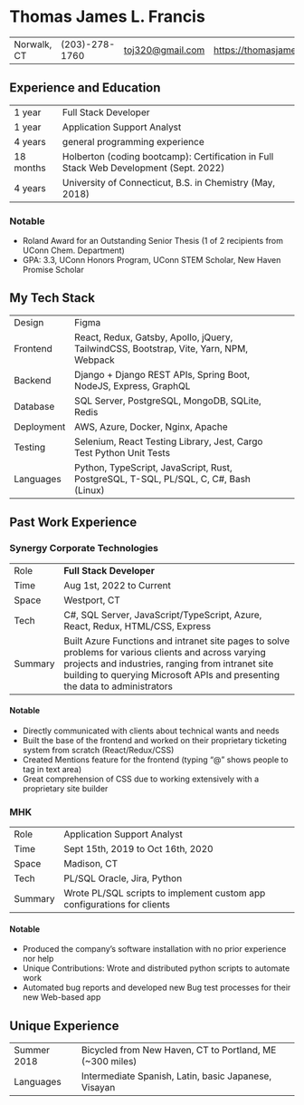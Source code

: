 # Thomas James L. Francis

|             |                |                  |                                          |
| ----------- | -------------- | ---------------- | ---------------------------------------- |
| Norwalk, CT | (203)-278-1760 | toj320@gmail.com | https://thomasjamesfrancis.com/portfolio |

## Experience and Education

|           |                                                                                       |
| --------- | ------------------------------------------------------------------------------------- |
| 1 year    | Full Stack Developer                                                                  |
| 1 year    | Application Support Analyst                                                           |
| 4 years   | general programming experience                                                        |
| 18 months | Holberton (coding bootcamp): Certification in Full Stack Web Development (Sept. 2022) |
| 4 years   | University of Connecticut, B.S. in Chemistry (May, 2018)                              |

### Notable

- Roland Award for an Outstanding Senior Thesis (1 of 2 recipients from UConn Chem. Department)
- GPA: 3.3, UConn Honors Program, UConn STEM Scholar, New Haven Promise Scholar

## My Tech Stack

|            |                                                                                        |     |
| ---------- | -------------------------------------------------------------------------------------- | --- |
| Design     | Figma                                                                                  |
| Frontend   | React, Redux, Gatsby, Apollo, jQuery, TailwindCSS, Bootstrap, Vite, Yarn, NPM, Webpack |
| Backend    | Django + Django REST APIs, Spring Boot, NodeJS, Express, GraphQL                       |
| Database   | SQL Server, PostgreSQL, MongoDB, SQLite, Redis                                         |
| Deployment | AWS, Azure, Docker, Nginx, Apache                                                      |
| Testing    | Selenium, React Testing Library, Jest, Cargo Test Python Unit Tests                    |
| Languages  | Python, TypeScript, JavaScript, Rust, PostgreSQL, T-SQL, PL/SQL, C, C#, Bash (Linux)   |

## Past Work Experience

### Synergy Corporate Technologies

|         |                                                                                                                                                                                                                                          |
| ------- | ---------------------------------------------------------------------------------------------------------------------------------------------------------------------------------------------------------------------------------------- |
| Role    | <b>Full Stack Developer</b>                                                                                                                                                                                                              |
| Time    | Aug 1st, 2022 to Current                                                                                                                                                                                                                 |
| Space   | Westport, CT                                                                                                                                                                                                                             |
| Tech    | C#, SQL Server, JavaScript/TypeScript, Azure, React, Redux, HTML/CSS, Express                                                                                                                                                            |
| Summary | Built Azure Functions and intranet site pages to solve problems for various clients and across varying projects and industries, ranging from intranet site building to querying Microsoft APIs and presenting the data to administrators |

#### Notable

- Directly communicated with clients about technical wants and needs
- Built the base of the frontend and worked on their proprietary ticketing system from scratch (React/Redux/CSS)
- Created Mentions feature for the frontend (typing “@” shows people to tag in text area)
- Great comprehension of CSS due to working extensively with a proprietary site builder

### MHK

|         |                                                                         |
| ------- | ----------------------------------------------------------------------- |
| Role    | Application Support Analyst                                             |
| Time    | Sept 15th, 2019 to Oct 16th, 2020                                       |
| Space   | Madison, CT                                                             |
| Tech    | PL/SQL Oracle, Jira, Python                                             |
| Summary | Wrote PL/SQL scripts to implement custom app configurations for clients |

#### Notable

- Produced the company’s software installation with no prior experience nor help
- Unique Contributions: Wrote and distributed python scripts to automate work
- Automated bug reports and developed new Bug test processes for their new Web-based app

## Unique Experience

|             |                                                          |
| ----------- | -------------------------------------------------------- |
| Summer 2018 | Bicycled from New Haven, CT to Portland, ME (~300 miles) |
| Languages   | Intermediate Spanish, Latin, basic Japanese, Visayan     |
